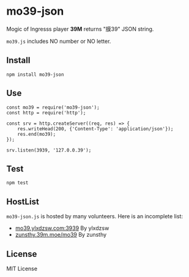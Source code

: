 # mo39-json

Mogic of Ingresss player **39M** returns "膜39" JSON string.

`mo39.js` includes NO number or NO letter.

## Install

``` shell
npm install mo39-json
```

## Use

``` node 
const mo39 = require('mo39-json');
const http = require('http');

const srv = http.createServer((req, res) => {
	res.writeHead(200, {'Content-Type': 'application/json'});
	res.end(mo39);
});

srv.listen(3939, '127.0.0.39');
```

## Test 

``` shell
npm test
```

## HostList

`mo39-json.js` is hosted by many volunteers. Here is an incomplete list:

- [mo39.ylxdzsw.com:3939](http://mo39.ylxdzsw.com:3939) By ylxdzsw
- [zunsthy.39m.moe/mo39](http://zunsthy.39m.moe/mo39) By zunsthy

## License

MIT License

